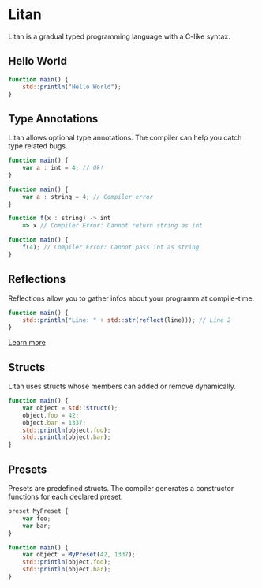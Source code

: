 # Litan

Litan is a gradual typed programming language with a C-like syntax.

## Hello World

```js
function main() {
    std::println("Hello World");
}
```

## Type Annotations

Litan allows optional type annotations. The compiler can help you catch type related bugs.

```js
function main() {
    var a : int = 4; // Ok!
}
```

```js
function main() {
    var a : string = 4; // Compiler error
}
```

```js
function f(x : string) -> int 
	=> x // Compiler Error: Cannot return string as int

function main() {
	f(4); // Compiler Error: Cannot pass int as string
}
```

## Reflections

Reflections allow you to gather infos about your programm at compile-time.

```js
function main() {
    std::println("Line: " + std::str(reflect(line))); // Line 2
}
```

[Learn more](/doc/language/Reflection.md)

## Structs

Litan uses structs whose members can added or remove dynamically.

```js
function main() {
    var object = std::struct();
    object.foo = 42;
    object.bar = 1337;
    std::println(object.foo);
    std::println(object.bar);
}
```

## Presets

Presets are predefined structs. The compiler generates a constructor functions for each declared preset.

```js 
preset MyPreset {
    var foo;
    var bar;
}

function main() {
    var object = MyPreset(42, 1337);
    std::println(object.foo);
    std::println(object.bar);
}
```